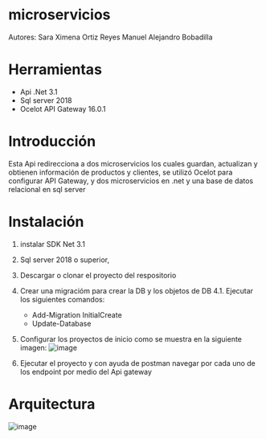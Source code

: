 # microservicios
Autores: Sara Ximena Ortiz Reyes
         Manuel Alejandro Bobadilla
         
# Herramientas

- Api .Net 3.1
- Sql server 2018
- Ocelot API Gateway 16.0.1

# Introducción
Esta Api redirecciona a dos microservicios los cuales guardan, actualizan y obtienen información de productos y clientes, se utilizó Ocelot para configurar API Gateway, y dos microservicios en .net y una base de datos relacional en sql server

# Instalación 

1. instalar SDK Net 3.1
2. Sql server 2018 o superior,
3. Descargar o clonar el proyecto del respositorio
4. Crear una migracióm para crear la DB y los objetos de DB
  4.1. Ejecutar los siguientes comandos:
    - Add-Migration InitialCreate
    - Update-Database
5. Configurar los proyectos de inicio como se muestra en la siguiente imagen:
![image](https://user-images.githubusercontent.com/7612153/170155606-034ed4c5-f5cf-4c00-9eb2-f8ffa486e6c0.png)

6. Ejecutar el proyecto y con ayuda de postman navegar por cada uno de los endpoint por medio del Api gateway

# Arquitectura

![image](https://user-images.githubusercontent.com/7612153/170156561-4c5e7d3f-34fc-45a8-ba87-941c24160824.png)



